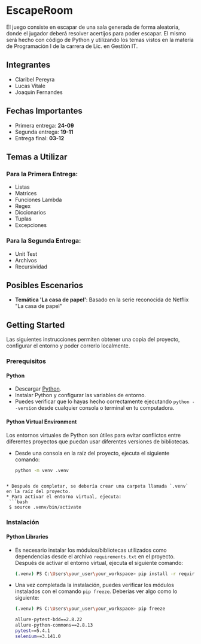 # EscapeRoom

El juego consiste en escapar de una sala generada de forma aleatoria, donde el jugador deberá resolver acertijos para poder escapar. El mismo será hecho con código de Python y utilizando los temas vistos en la materia de Programación I de la carrera de Lic. en Gestión IT.

## Integrantes
* Claribel Pereyra
* Lucas Vitale
* Joaquin Fernandes

## Fechas Importantes
* Primera entrega: **24-09**
* Segunda entrega: **19-11**
* Entrega final: **03-12**

## Temas a Utilizar

### Para la Primera Entrega:
* Listas
* Matrices
* Funciones Lambda
* Regex
* Diccionarios
* Tuplas
* Excepciones

### Para la Segunda Entrega:
* Unit Test
* Archivos
* Recursividad

## Posibles Escenarios
* **Temática 'La casa de papel'**: Basado en la serie reconocida de Netflix "La casa de papel"

## Getting Started

Las siguientes instrucciones permiten obtener una copia del proyecto, configurar el entorno y poder correrlo localmente.

### Prerequisitos

#### Python
* Descargar [Python](https://www.python.org/downloads/).
* Instalar Python y configurar las variables de entorno.
* Puedes verificar que lo hayas hecho correctamente ejecutando `python --version` desde cualquier consola o terminal en tu computadora.

#### Python Virtual Environment
Los entornos virtuales de Python son útiles para evitar conflictos entre diferentes proyectos que puedan usar diferentes versiones de bibliotecas.

* Desde una consola en la raíz del proyecto, ejecuta el siguiente comando:
  ```bash
  python -m venv .venv
 ```

* Después de completar, se debería crear una carpeta llamada `.venv` en la raíz del proyecto.
* Para activar el entorno virtual, ejecuta:
  ```bash
  $ source .venv/bin/activate
  ```

### Instalación

#### Python Libraries
* Es necesario instalar los módulos/bibliotecas utilizados como dependencias desde el archivo `requirements.txt` en el proyecto. Después de activar el entorno virtual, ejecuta el siguiente comando:
  ```bash
  (.venv) PS C:\Users\your_user\your_workspace> pip install -r requirements.txt
  ```

* Una vez completada la instalación, puedes verificar los módulos instalados con el comando `pip freeze`. Deberías ver algo como lo siguiente:
  ```bash
  (.venv) PS C:\Users\your_user\your_workspace> pip freeze
  
  allure-pytest-bdd==2.8.22
  allure-python-commons==2.8.13
  pytest==5.4.1
  selenium==3.141.0
 ```